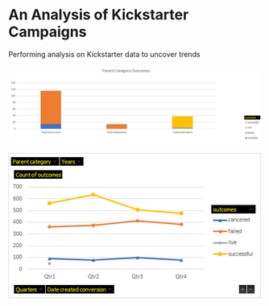 # An Analysis of Kickstarter Campaigns
Performing analysis on Kickstarter data to uncover trends

![Plot 1](graphic_1.png)


![Plot 2](graphic_2.png)


